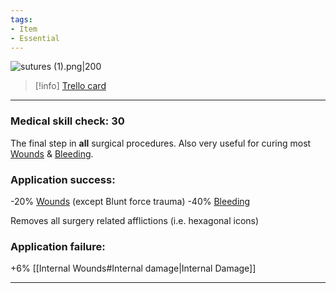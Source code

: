```yaml
---
tags:
- Item
- Essential
---
```


![sutures (1).png\|200](/Items/Sutures%20-%20Attachments/6718845db30472d958dd7bbd.png)

> [!info] [Trello card](https://trello.com/c/W3gipJ9T/66-sutures)

---

### Medical skill check: 30

The final step in **all** surgical procedures. Also very useful for curing most [Wounds](https://trello.com/c/yhDjfTqs) & [Bleeding](../Any%20bodypart/Bleeding.md).

### Application success:

\-20% [Wounds](https://trello.com/c/yhDjfTqs) (except Blunt force trauma)
\-40% [Bleeding](../Any%20bodypart/Bleeding.md)

Removes all surgery related afflictions (i.e. hexagonal icons)

### Application failure:

\+6% [[Internal Wounds#Internal damage|Internal Damage]]

---

